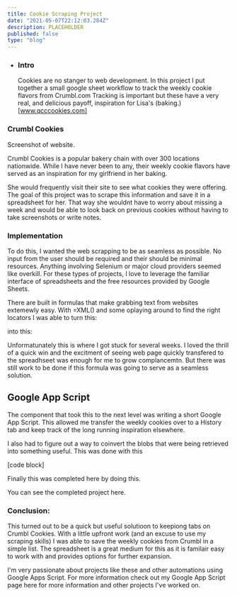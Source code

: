 ```yaml
---
title: Cookie Scraping Project
date: "2021-05-07T22:12:03.284Z"
description: PLACEHOLDER 
published: false 
type: "blog"
---
```


- ### Intro
    Cookies are no stanger to web development. In this project I put together a small google sheet workflow to track the weekly cookie flavors from Crumbl.com Tracking is important but these have a very real, and delicious payoff, inspiration for Lisa's (baking.)[www.qcccookies.com] 

### Crumbl Cookies 

Screenshot of website. 

Crumbl Cookies is a popular bakery chain with over 300 locations nationwide. While I have never been to any, their weekly cookie flavors have served as an inspiration for my girlfriend in her baking. 

She would frequently visit their site to see what cookies they were offering. The goal of this project was to scrape this information and save it in a spreadsheet for her. That way she wouldnt have to worry about missing a week and would be able to look back on previous cookies without having to take screenshots or write notes. 

### Implementation 
To do this, I wanted the web scrapping to be as seamless as possible. No input from the user should be required and their should be minimal resources. Anything involving Selenium or major cloud providers seemed like overkill. For these types of projects, I love to leverage the familiar interface of spreadsheets and the free resources provided by Google Sheets. 

There are built in formulas that make grabbing text from websites extemewly easy. With =XML() and some oplaying around to find the right locators I was able to turn this: 

into this: 

Unformatunately this is where I got stuck for several weeks. I loved the thrill of a quick win and the excitment of seeing web page quickly transfered to the spreadhseet was enough for me to grow complancemtn. But there was still work to be done if this formula was going to serve as a seamless solution. 

## Google App Script 

The component that took this to the next level was writing a short Google App Script. This allowed me transfer the weekly cookies over to a History tab and keep track of the long running inspiration elsewhere. 

I also had to figure out a way to coinvert the blobs that were being retrieved into something useful. This was done with this

[code block]

Finally this was completed here by doing this. 

You can see the completed project here. 

### Conclusion: 

This turned out to be a quick but useful solutioon to keepiong tabs on Crumbl Cookies. With a little upfront work (and an excuse to use my scraping skills) I was able to save the weekly cookies from Crumbl in a simple list. The spreadsheet is a great medium for this as it is familair easy to work with and provides options for further expansion.  

I'm very passionate about projects like these and other automations using Google Apps Script. For more information check out my Google App Script page here for more information and other projects I've worked on. 
    





